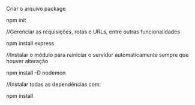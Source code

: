Criar o arquivo package

npm init

//Gerenciar as requisições, rotas e URLs, entre outras funcionalidades

npm install express

//Instalar o módulo para reiniciar o servidor automaticamente sempre que houver alteração

npm install -D nodemon

//Instalar todas as dependências com:

npm install